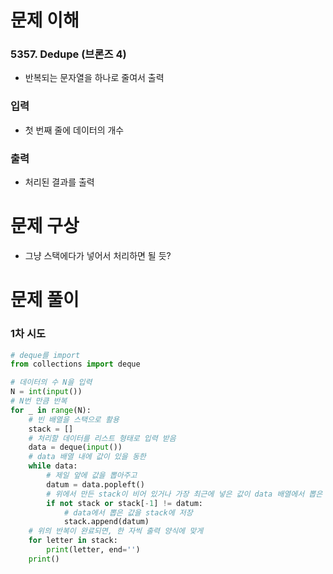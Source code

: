 # 문제 이해
### 5357. Dedupe (브론즈 4)
* 반복되는 문자열을 하나로 줄여서 출력
### 입력
* 첫 번째 줄에 데이터의 개수
### 출력
* 처리된 결과를 출력
# 문제 구상
* 그냥 스택에다가 넣어서 처리하면 될 듯?
# 문제 풀이
### 1차 시도
```python
# deque를 import
from collections import deque

# 데이터의 수 N을 입력
N = int(input())
# N번 만큼 반복
for _ in range(N):
    # 빈 배열을 스택으로 활용
    stack = []
    # 처리할 데이터를 리스트 형태로 입력 받음
    data = deque(input())
    # data 배열 내에 값이 있을 동한
    while data:
        # 제일 앞에 값을 뽑아주고
        datum = data.popleft()
        # 위에서 만든 stack이 비어 있거나 가장 최근에 넣은 값이 data 배열에서 뽑은 값과 일치하지 않으면
        if not stack or stack[-1] != datum:
            # data에서 뽑은 값을 stack에 저장
            stack.append(datum)
    # 위의 반복이 완료되면, 한 자씩 출력 양식에 맞게
    for letter in stack:
        print(letter, end='')
    print()
```